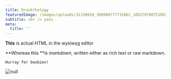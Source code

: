 ```yaml
---
title: Drunkthology
featuredImage: /images/uploads/31156010_360908777731861_109179700751892480_n.gif
subtitle: <br /> yass
meta:
  title: ''
---
```

<p><strong>This</strong> is actual HTML in the wysiwyg editor</p>

**Whereas this **is _markdown_, written either as rich text or raw markdown.



```
Hurray for boobies!
```

>

![null](/images/uploads/img_2486.jpg)

#
